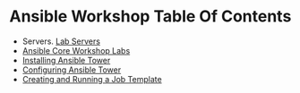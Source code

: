 # Ansible Workshop Table Of Contents

* Servers. [Lab Servers](Lab-Servers-IPs-and-Credentials.adoc)
* [Ansible Core Workshop Labs](Ansible-Core-Workshop-Labs.adoc)
* [Installing Ansible Tower](Installing-Ansible-Tower-Workshop-Labs.adoc)
* [Configuring Ansible Tower](Configuring-Ansible-Tower.adoc)
* [Creating and Running a Job Template](Creating-and-Running-a-Job-Template.adoc)
